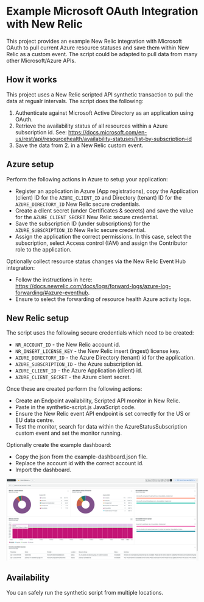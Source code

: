 # Example Microsoft OAuth Integration with New Relic
This project provides an example New Relic integration with Microsoft OAuth to pull current Azure resource statuses and save them within New Relic as a custom event. The script could be adapted to pull data from many other Microsoft/Azure APIs.

## How it works
This project uses a New Relic scripted API synthetic transaction to pull the data at regualr intervals. The script does the following:
1. Authenticate against Microsoft Active Directory as an application using OAuth.
2. Retrieve the availability status of all resources within a Azure subscription id. See:
   https://docs.microsoft.com/en-us/rest/api/resourcehealth/availability-statuses/list-by-subscription-id
3. Save the data from 2. in a New Relic custom event.

## Azure setup
Perform the following actions in Azure to setup your application:
- Register an application in Azure (App registrations), copy the Application (client) ID for the `AZURE_CLIENT_ID` and Directory (tenant) ID for the `AZURE_DIRECTORY_ID` New Relic secure credentials.
- Create a client secret (under Certificates & secrets) and save the value for the `AZURE_CLIENT_SECRET` New Relic secure credential.
- Save the subscription ID (under subscriptions) for the `AZURE_SUBSCRIPTION_ID` New Relic secure credential.
- Assign the application the correct permissions. In this case, select the subscription, select Access control (IAM) and assign the Contributor role to the application.

Optionally collect resource status changes via the New Relic Event Hub integration:
- Follow the instructions in here: https://docs.newrelic.com/docs/logs/forward-logs/azure-log-forwarding/#azure-eventhub.
- Ensure to select the forwarding of resource health Azure activity logs.

## New Relic setup
The script uses the following secure credentials which need to be created:
- `NR_ACCOUNT_ID` - the New Relic account id.
- `NR_INSERT_LICENSE_KEY` - the New Relic insert (ingest) license key.
- `AZURE_DIRECTORY_ID` - the Azure Directory (tenant) id for the application.
- `AZURE_SUBSCRIPTION_ID` - the Azure subscription id.
- `AZURE_CLIENT_ID` - the Azure Application (client) id.
- `AZURE_CLIENT_SECRET` - the Azure client secret.

Once these are created perform the following actions:
- Create an Endpoint availability, Scripted API monitor in New Relic. 
- Paste in the synthetic-script.js JavaScript code.
- Ensure the New Relic event API endpoint is set correctly for the US or EU data centre.
- Test the monitor, search for data within the AzureStatusSubscription custom event and set the monitor running.

Optionally create the example dashboard:
- Copy the json from the example-dashboard.json file.
- Replace the account id with the correct account id.
- Import the dashboard.

![Dashboard example](dashboard.png)

## Availability
You can safely run the synthetic script from multiple locations.
